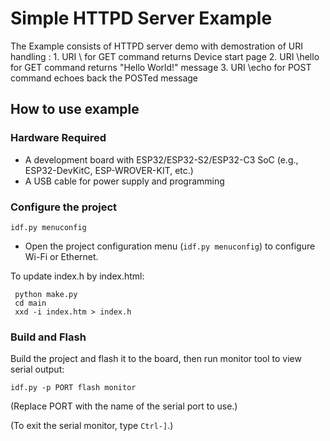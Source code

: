 # Simple HTTPD Server Example

The Example consists of HTTPD server demo with demostration of URI handling :
    1. URI \ for GET command returns Device start page
    2. URI \hello for GET command returns "Hello World!" message
    3. URI \echo for POST command echoes back the POSTed message

## How to use example

### Hardware Required

* A development board with ESP32/ESP32-S2/ESP32-C3 SoC (e.g., ESP32-DevKitC, ESP-WROVER-KIT, etc.)
* A USB cable for power supply and programming

### Configure the project

```
idf.py menuconfig
```
* Open the project configuration menu (`idf.py menuconfig`) to configure Wi-Fi or Ethernet.

To update index.h by index.html:
```
 python make.py
 cd main
 xxd -i index.htm > index.h
 ```

### Build and Flash

Build the project and flash it to the board, then run monitor tool to view serial output:

```
idf.py -p PORT flash monitor
```

(Replace PORT with the name of the serial port to use.)

(To exit the serial monitor, type ``Ctrl-]``.)